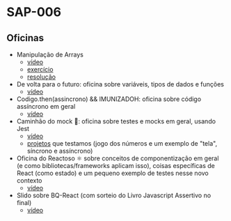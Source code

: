 # SAP-006

## Oficinas
- Manipulação de Arrays
    - [vídeo](https://youtu.be/SMyn9mgfHJY)
    - [exercício](./manipulacao-de-arrays/exercicio.js)
    - [resolução](./manipulacao-de-arrays/resolucao.js)
- De volta para o futuro: oficina sobre variáveis, tipos de dados e funções
    - [vídeo](https://youtu.be/bqcWPBpJjvM)
- Codigo.then(assincrono) && IMUNIZADOH: oficina sobre código assíncrono em geral
    - [vídeo](https://youtu.be/z-NR6Zt16DM)
- Caminhão do mock 🚚: oficina sobre testes e mocks em geral, usando Jest
    - [vídeo](https://youtu.be/rYKzRPgGCEg)
    - [projetos](./caminhao-do-mock/arquivos.zip) que testamos (jogo dos números e um exemplo de "tela", síncrono e assíncrono)
- Oficina do Reactoso ⚛️ sobre conceitos de componentização em geral (e como bibliotecas/frameworks aplicam isso), coisas específicas de React (como estado) e um pequeno exemplo de testes nesse novo contexto
    - [vídeo](https://youtu.be/uyCG1jo6MAws)
- Slido sobre BQ-React (com sorteio do Livro Javascript Assertivo no final)
    - [vídeo](https://youtu.be/0K09fgvOoHc)